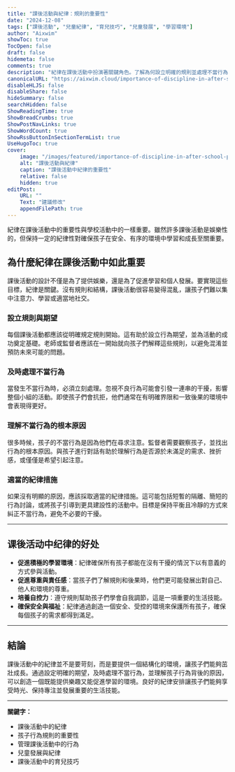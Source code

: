 ```yaml
---
title: "課後活動與紀律：規則的重要性"
date: "2024-12-08"
tags: ["課後活動", "兒童紀律", "育兒技巧", "兒童發展", "學習環境"]
author: "Aixwim"
showToc: true
TocOpen: false
draft: false
hidemeta: false
comments: true
description: "紀律在課後活動中扮演著關鍵角色。了解為何設立明確的規則並處理不當行為對孩子的發展至關重要。"
canonicalURL: "https://aixwim.cloud/importance-of-discipline-in-after-school-programs"
disableHLJS: false
disableShare: false
hideSummary: false
searchHidden: false
ShowReadingTime: true
ShowBreadCrumbs: true
ShowPostNavLinks: true
ShowWordCount: true
ShowRssButtonInSectionTermList: true
UseHugoToc: true
cover:
    image: "/images/featured/importance-of-discipline-in-after-school-programs.webp"
    alt: "課後活動與紀律"
    caption: "課後活動中紀律的重要性"
    relative: false
    hidden: true
editPost:
    URL: ""
    Text: "建議修改"
    appendFilePath: true
---
```


紀律在課後活動中的重要性與學校活動中的一樣重要。雖然許多課後活動是娛樂性的，但保持一定的紀律性對確保孩子在安全、有序的環境中學習和成長至關重要。

<!--more-->

## 為什麼紀律在課後活動中如此重要

課後活動的設計不僅是為了提供娛樂，還是為了促進學習和個人發展。要實現這些目標，紀律是關鍵。沒有規則和結構，課後活動很容易變得混亂，讓孩子們難以集中注意力、學習或適當地社交。

### 設立規則與期望

每個課後活動都應該從明確規定規則開始。這有助於設立行為期望，並為活動的成功奠定基礎。老師或監督者應該在一開始就向孩子們解釋這些規則，以避免混淆並預防未來可能的問題。

### 及時處理不當行為

當發生不當行為時，必須立刻處理。忽視不良行為可能會引發一連串的干擾，影響整個小組的活動。即使孩子們會抗拒，他們通常在有明確界限和一致後果的環境中會表現得更好。

### 理解不當行為的根本原因

很多時候，孩子的不當行為是因為他們在尋求注意。監督者需要觀察孩子，並找出行為的根本原因。與孩子進行對話有助於理解行為是否源於未滿足的需求、挫折感，或僅僅是希望引起注意。

### 適當的紀律措施

如果沒有明顯的原因，應該採取適當的紀律措施。這可能包括短暫的隔離、簡短的行為討論，或將孩子引導到更具建設性的活動中。目標是保持平衡且冷靜的方式來糾正不當行為，避免不必要的干擾。

---

## 课後活动中纪律的好处

- **促進積極的學習環境**：紀律確保所有孩子都能在沒有干擾的情況下以有意義的方式參與活動。
- **促進尊重與責任感**：當孩子們了解規則和後果時，他們更可能發展出對自己、他人和環境的尊重。
- **培養自控力**：遵守規則幫助孩子們學會自我調節，這是一項重要的生活技能。
- **確保安全與福祉**：紀律通過創造一個安全、受控的環境來保護所有孩子，確保每個孩子的需求都得到滿足。

---

## 結論

課後活動中的紀律並不是要苛刻，而是要提供一個結構化的環境，讓孩子們能夠茁壯成長。通過設定明確的期望，及時處理不當行為，並理解孩子行為背後的原因，可以創造一個既能提供樂趣又能促進學習的環境。良好的紀律安排讓孩子們能夠享受時光、保持專注並發展重要的生活技能。

---

**關鍵字：**
- 課後活動中的紀律
- 孩子行為規則的重要性
- 管理課後活動中的行為
- 兒童發展與紀律
- 課後活動中的育兒技巧
